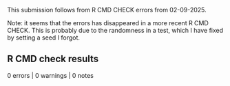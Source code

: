 This submission follows from R CMD CHECK errors from 02-09-2025.

Note: it seems that the errors has disappeared in a more recent R CMD CHECK. This is probably due to the randomness in a test, which I have fixed by setting a seed I forgot.

## R CMD check results

0 errors | 0 warnings | 0 notes

